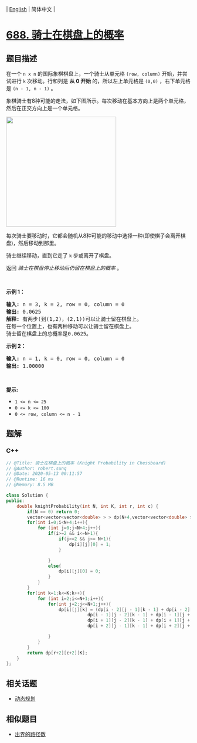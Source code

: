 
| [English](README_EN.md) | 简体中文 |

# [688. 骑士在棋盘上的概率](https://leetcode.cn//problems/knight-probability-in-chessboard/)

## 题目描述

<p>在一个&nbsp;<code>n x n</code>&nbsp;的国际象棋棋盘上，一个骑士从单元格 <code>(row, column)</code>&nbsp;开始，并尝试进行 <code>k</code> 次移动。行和列是 <strong>从 0 开始</strong> 的，所以左上单元格是 <code>(0,0)</code> ，右下单元格是 <code>(n - 1, n - 1)</code> 。</p>

<p>象棋骑士有8种可能的走法，如下图所示。每次移动在基本方向上是两个单元格，然后在正交方向上是一个单元格。</p>

<p><img src="https://assets.leetcode-cn.com/aliyun-lc-upload/uploads/2018/10/12/knight.png" style="height: 300px; width: 300px;" /></p>

<p>每次骑士要移动时，它都会随机从8种可能的移动中选择一种(即使棋子会离开棋盘)，然后移动到那里。</p>

<p>骑士继续移动，直到它走了 <code>k</code> 步或离开了棋盘。</p>

<p>返回 <em>骑士在棋盘停止移动后仍留在棋盘上的概率</em> 。</p>

<p>&nbsp;</p>

<p><strong>示例 1：</strong></p>

<pre>
<strong>输入:</strong> n = 3, k = 2, row = 0, column = 0
<strong>输出:</strong> 0.0625
<strong>解释:</strong> 有两步(到(1,2)，(2,1))可以让骑士留在棋盘上。
在每一个位置上，也有两种移动可以让骑士留在棋盘上。
骑士留在棋盘上的总概率是0.0625。
</pre>

<p><strong>示例 2：</strong></p>

<pre>
<strong>输入:</strong> n = 1, k = 0, row = 0, column = 0
<strong>输出:</strong> 1.00000
</pre>

<p>&nbsp;</p>

<p><strong>提示:</strong></p>

<ul>
	<li><code>1 &lt;= n &lt;= 25</code></li>
	<li><code>0 &lt;= k &lt;= 100</code></li>
	<li><code>0 &lt;= row, column &lt;= n - 1</code></li>
</ul>


## 题解


### C++

```C++
// @Title: 骑士在棋盘上的概率 (Knight Probability in Chessboard)
// @Author: robert.sunq
// @Date: 2020-05-13 00:11:57
// @Runtime: 16 ms
// @Memory: 8.5 MB

class Solution {
public:
    double knightProbability(int N, int K, int r, int c) {
        if(N == 0) return 0;
        vector<vector<vector<double> > > dp(N+4,vector<vector<double> > (N+4 , vector<double>(K+1))) ;
        for(int i=0;i<N+4;i++){
            for (int j=0;j<N+4;j++){
                if(i>=2 && i<=N+1){
                    if(j>=2 && j<= N+1){
                        dp[i][j][0] = 1;
                    }

                }
                else{
                    dp[i][j][0] = 0;
                }
            }
        }
        for(int k=1;k<=K;k++){
            for (int i=2;i<=N+1;i++){
                for(int j=2;j<=N+1;j++){
                    dp[i][j][k] = (dp[i - 2][j - 1][k - 1] + dp[i - 2][j + 1][k - 1] + \
							   dp[i - 1][j - 2][k - 1] + dp[i - 1][j + 2][k - 1] + \
					           dp[i + 1][j - 2][k - 1] + dp[i + 1][j + 2][k - 1] + \
					           dp[i + 2][j - 1][k - 1] + dp[i + 2][j + 1][k - 1]) / 8.0;

                }
            }
        }
        return dp[r+2][c+2][K];
    }
};
```



## 相关话题

- [动态规划](https://leetcode.cn//tag/dynamic-programming)

## 相似题目


- [出界的路径数](../out-of-boundary-paths/README.md)
